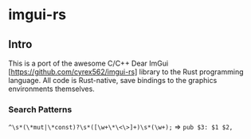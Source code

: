 # imgui-rs

## Intro

This is a port of the awesome C/C++ Dear ImGui [https://github.com/cyrex562/imgui-rs] library to the Rust programming language. All code is Rust-native, save bindings to the graphics environments themselves.

### Search Patterns

`^\s*(\*mut|\*const)?\s*([\w+\*\<\>]+)\s*(\w+);` => `pub $3: $1 $2,`
